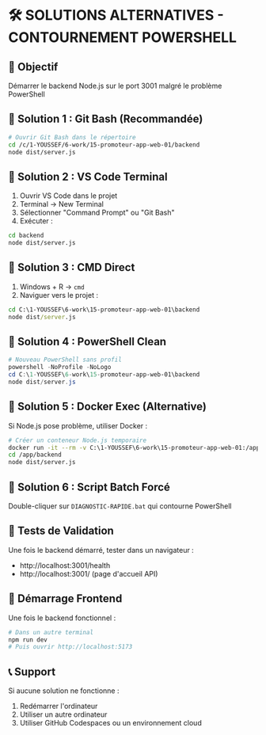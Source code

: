 # 🛠️ SOLUTIONS ALTERNATIVES - CONTOURNEMENT POWERSHELL

## 🎯 Objectif
Démarrer le backend Node.js sur le port 3001 malgré le problème PowerShell

## 🔧 Solution 1 : Git Bash (Recommandée)

```bash
# Ouvrir Git Bash dans le répertoire
cd /c/1-YOUSSEF/6-work/15-promoteur-app-web-01/backend
node dist/server.js
```

## 🔧 Solution 2 : VS Code Terminal

1. Ouvrir VS Code dans le projet
2. Terminal → New Terminal
3. Sélectionner "Command Prompt" ou "Git Bash"
4. Exécuter :
```bash
cd backend
node dist/server.js
```

## 🔧 Solution 3 : CMD Direct

1. Windows + R → `cmd`
2. Naviguer vers le projet :
```cmd
cd C:\1-YOUSSEF\6-work\15-promoteur-app-web-01\backend
node dist/server.js
```

## 🔧 Solution 4 : PowerShell Clean

```powershell
# Nouveau PowerShell sans profil
powershell -NoProfile -NoLogo
cd C:\1-YOUSSEF\6-work\15-promoteur-app-web-01\backend
node dist/server.js
```

## 🔧 Solution 5 : Docker Exec (Alternative)

Si Node.js pose problème, utiliser Docker :
```bash
# Créer un conteneur Node.js temporaire
docker run -it --rm -v C:\1-YOUSSEF\6-work\15-promoteur-app-web-01:/app -p 3001:3001 node:18 bash
cd /app/backend
node dist/server.js
```

## 🔧 Solution 6 : Script Batch Forcé

Double-cliquer sur `DIAGNOSTIC-RAPIDE.bat` qui contourne PowerShell

## 🧪 Tests de Validation

Une fois le backend démarré, tester dans un navigateur :
- http://localhost:3001/health
- http://localhost:3001/ (page d'accueil API)

## 🚀 Démarrage Frontend

Une fois le backend fonctionnel :
```bash
# Dans un autre terminal
npm run dev
# Puis ouvrir http://localhost:5173
```

## 📞 Support

Si aucune solution ne fonctionne :
1. Redémarrer l'ordinateur
2. Utiliser un autre ordinateur
3. Utiliser GitHub Codespaces ou un environnement cloud
